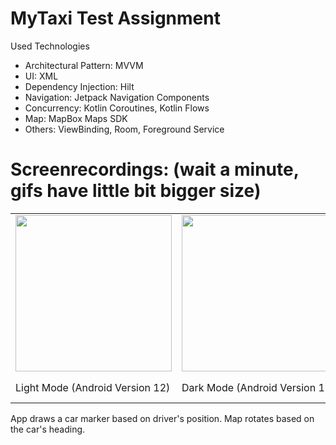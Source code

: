 # MyTaxi Test Assignment

Used Technologies

- Architectural Pattern: MVVM
- UI: XML
- Dependency Injection: Hilt
- Navigation: Jetpack Navigation Components
- Concurrency: Kotlin Coroutines, Kotlin Flows
- Map: MapBox Maps SDK
- Others: ViewBinding, Room, Foreground Service

# Screenrecordings: (wait a minute, gifs have little bit bigger size)

<table>
  <tr>
    <td><img src ="/screen_records/screen_recording_2.gif" width = "250"/>
    <td><img src ="/screen_records/screen_recording_3.gif" width = "250"/>
    <td><img src ="/screen_records/screen_recording_1.gif" width = "250"/>
  </tr>
  <tr>
    <td> Light Mode (Android Version 12)
    <td> Dark Mode (Android Version 12)
    <td> Smaller Screen (Android Version 5.0.2)
  </tr>
 </table>


App draws a car marker based on driver's position. Map rotates based on the car's heading.
